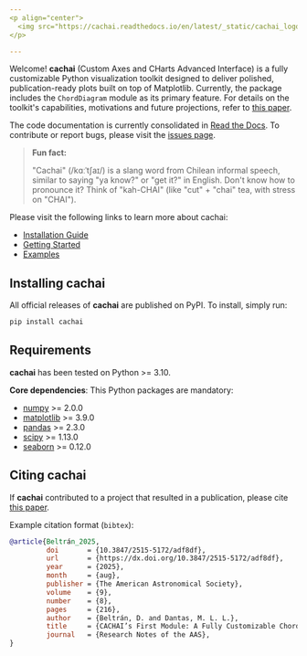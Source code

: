 ```yaml
---
<p align="center">
  <img src="https://cachai.readthedocs.io/en/latest/_static/cachai_logo_wide.svg" width="500">
</p>

---
```


Welcome! **cachai**  (Custom Axes and CHarts Advanced Interface) is a fully customizable Python
visualization toolkit designed to deliver polished, publication-ready plots built on top of
Matplotlib. Currently, the package includes the  ``ChordDiagram``  module as its primary feature.
For details on the toolkit's capabilities, motivations and future projections, refer to
[this paper](https://iopscience.iop.org/article/10.3847/2515-5172/adf8df).

The code documentation is currently consolidated in
[Read the Docs](file:///home/dbeltran/CACHAI/cachai/docs/build/html/documentation/indexdoc.html).
To contribute or report bugs, please visit the
[issues page](https://github.com/DD-Beltran-F/cachai/issues).

> **Fun fact:**
>
> "Cachai" (/kɑːˈtʃaɪ/) is a slang word from Chilean informal speech, similar to saying "ya know?" or "get it?" in English.
> Don't know how to pronounce it? Think of "kah-CHAI" (like "cut" + "chai" tea, with stress on "CHAI").

Please visit the following links to learn more about cachai:

 - [Installation Guide](https://cachai.readthedocs.io/en/latest/installation.html)
 - [Getting Started](https://cachai.readthedocs.io/en/latest/getting_started.html)
 - [Examples](https://cachai.readthedocs.io/en/latest/examples.html)


## **Installing cachai**

All official releases of **cachai** are published on PyPI. To install, simply run:

```bash
pip install cachai
```

## **Requirements**

**cachai** has been tested on  Python >= 3.10.

**Core dependencies**: 
This Python packages are mandatory:

 - [numpy](https://numpy.org) >= 2.0.0
 - [matplotlib](https://matplotlib.org) >= 3.9.0
 - [pandas](https://pandas.pydata.org) >= 2.3.0
 - [scipy](https://scipy.org) >= 1.13.0
 - [seaborn](https://seaborn.pydata.org/index.html) >= 0.12.0

## Citing **cachai**

If **cachai** contributed to a project that resulted in a publication,
please cite [this paper](https://iopscience.iop.org/article/10.3847/2515-5172/adf8df).

Example citation format (``bibtex``):

```bibtex
@article{Beltrán_2025,
         doi       = {10.3847/2515-5172/adf8df},
         url       = {https://dx.doi.org/10.3847/2515-5172/adf8df},
         year      = {2025},
         month     = {aug},
         publisher = {The American Astronomical Society},
         volume    = {9},
         number    = {8},
         pages     = {216},
         author    = {Beltrán, D. and Dantas, M. L. L.},
         title     = {CACHAI’s First Module: A Fully Customizable Chord Diagram for Astronomy and Beyond},
         journal   = {Research Notes of the AAS},
}
```
